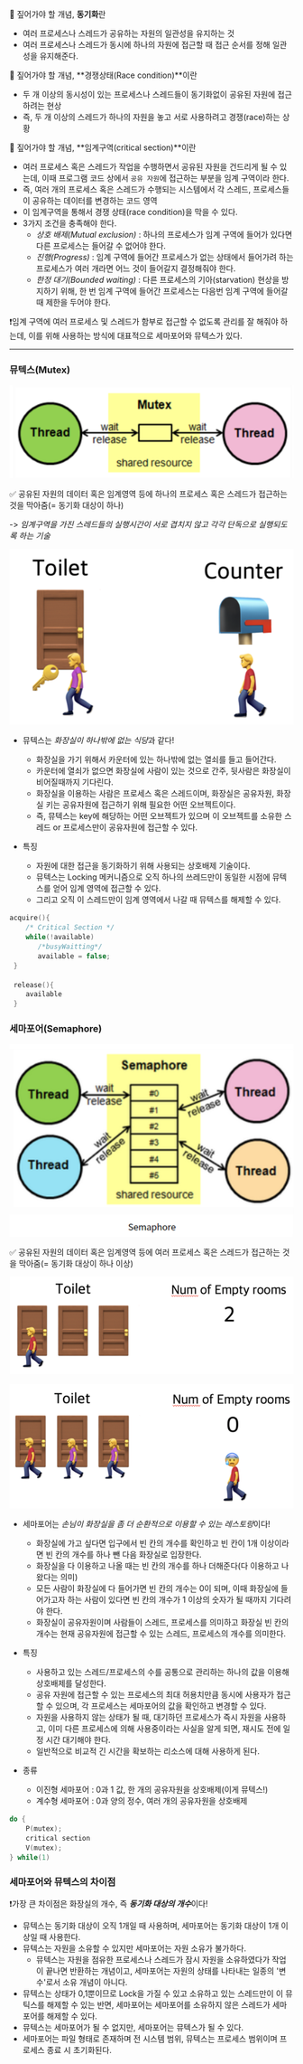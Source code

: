 🔅 짚어가야 할 개념, **동기화**란

- 여러 프로세스나 스레드가 공유하는 자원의 일관성을 유지하는 것
- 여러 프로세스나 스레드가 동시에 하나의 자원에 접근할 때 접근 순서를 정해 일관성을 유지해준다.



🔅 짚어가야 할 개념, **경쟁상태(Race condition)**이란

- 두 개 이상의 동시성이 있는 프로세스나 스레드들이 동기화없이 공유된 자원에 접근하려는 현상
- 즉, 두 개 이상의 스레드가 하나의 자원을 놓고 서로 사용하려고 경쟁(race)하는 상황



🔅 짚어가야 할 개념, **임계구역(critical section)**이란

- 여러 프로세스 혹은 스레드가 작업을 수행하면서 공유된 자원을 건드리게 될 수 있는데, 이때 프로그램 코드 상에서 `공유 자원`에 접근하는 부분을 임계 구역이라 한다.
- 즉, 여러 개의 프로세스 혹은 스레드가 수행되는 시스템에서 각 스레드, 프로세스들이 공유하는 데이터를 변경하는 코드 영역
- 이 임계구역을 통해서 경쟁 상태(race condition)을 막을 수 있다.
- 3가지 조건을 충족해야 한다.
  - *상호 배제(Mutual exclusion)* : 하나의 프로세스가 임계 구역에 들어가 있다면 다른 프로세스는 들어갈 수 없어야 한다.
  - *진행(Progress)* : 임계 구역에 들어간 프로세스가 없는 상태에서 들어가려 하는 프로세스가 여러 개라면 어느 것이 들어갈지 결정해줘야 한다.
  - *한정 대기(Bounded waiting)* : 다른 프로세스의 기아(starvation) 현상을 방지하기 위해, 한 번 임계 구역에 들어간 프로세스는 다음번 임계 구역에 들어갈 때 제한을 두어야 한다.



❗임계 구역에 여러 프로세스 및 스레드가 함부로 접근할 수 없도록 관리를 잘 해줘야 하는데, 이를 위해 사용하는 방식에 대표적으로 세마포어와 뮤텍스가 있다.



----



### 뮤텍스(Mutex)

![image-20230327155738949](./assets/image-20230327155738949.png)

✅ 공유된 자원의 데이터 혹은 임계영역 등에 하나의 프로세스 혹은 스레드가 접근하는 것을 막아줌(= 동기화 대상이 하나)

-> *임계구역을 가진 스레드들의 실행시간이 서로 겹치지 않고 각각 단독으로 실행되도록 하는 기술*

![image-20230327155829831](./assets/image-20230327155829831.png)

- 뮤텍스는 *화장실이 하나밖에 없는 식당*과 같다!
  - 화장실을 가기 위해서 카운터에 있는 하나밖에 없는 열쇠를 들고 들어간다.
  - 카운터에 열쇠가 없으면 화장실에 사람이 있는 것으로 간주, 뒷사람은 화장실이 비어질때까지 기다린다.
  - 화장실을 이용하는 사람은 프로세스 혹은 스레드이며, 화장실은 공유자원, 화장실 키는 공유자원에 접근하기 위해 필요한 어떤 오브젝트이다.
  - 즉, 뮤텍스는 key에 해당하는 어떤 오브젝트가 있으며 이 오브젝트를 소유한 스레드 or 프로세스만이 공유자원에 접근할 수 있다.

- 특징
  - 자원에 대한 접근을 동기화하기 위해 사용되는 상호배제 기술이다.
  - 뮤텍스는 Locking 메커니즘으로 오직 하나의 쓰레드만이 동일한 시점에 뮤텍스를 얻어 임계 영역에 접근할 수 있다.
  - 그리고 오직 이 스레드만이 임계 영역에서 나갈 때 뮤텍스를 해제할 수 있다.

```c
acquire(){
    /* Critical Section */
	while(!available)
       /*busyWaitting*/
       available = false;
 }
 
 release(){
	available
 }
```



### 세마포어(Semaphore)

![image-20230327160051690](./assets/image-20230327160051690.png)

✅ 공유된 자원의 데이터 혹은 임계영역 등에 여러 프로세스 혹은 스레드가 접근하는 것을 막아줌(= 동기화 대상이 하나 이상)



![image-20230327160448135](./assets/image-20230327160448135.png)

![image-20230327160456256](./assets/image-20230327160456256.png)

- 세마포어는 *손님이 화장실을 좀 더 순환적으로 이용할 수 있는 레스토랑*이다!
  - 화장실에 가고 싶다면 입구에서 빈 칸의 개수를 확인하고 빈 칸이 1개 이상이라면 빈 칸의 개수를 하나 뺀 다음 화장실로 입장한다.
  - 화장실을 다 이용하고 나올 때는 빈 칸의 개수를 하나 더해준다(다 이용하고 나왔다는 의미)
  - 모든 사람이 화장실에 다 들어가면 빈 칸의 개수는 0이 되며, 이때 화장실에 들어가고자 하는 사람이 있다면 빈 칸의 개수가 1 이상의 숫자가 될 때까지 기다려야 한다.
  - 화장실이 공유자원이며 사람들이 스레드, 프로세스를 의미하고 화장실 빈 칸의 개수는 현재 공유자원에 접근할 수 있는 스레드, 프로세스의 개수를 의미한다.

- 특징
  - 사용하고 있는 스레드/프로세스의 수를 공통으로 관리하는 하나의 값을 이용해 상호배제를 달성한다.
  - 공유 자원에 접근할 수 있는 프로세스의 최대 허용치만큼 동시에 사용자가 접근할 수 있으며, 각 프로세스는 세마포어의 값을 확인하고 변경할 수 있다.
  - 자원을 사용하지 않는 상태가 될 때, 대기하던 프로세스가 즉시 자원을 사용하고, 이미 다른 프로세스에 의해 사용중이라는 사실을 알게 되면, 재시도 전에 일정 시간 대기해야 한다.
  - 일반적으로 비교적 긴 시간을 확보하는 리소스에 대해 사용하게 된다.
- 종류
  - 이진형 세마포어 : 0과 1 값, 한 개의 공유자원을 상호배제(이게 뮤텍스!)
  - 계수형 세마포어 : 0과 양의 정수, 여러 개의 공유자원을 상호배제

```c
do {
    P(mutex);
    critical section
	V(mutex);
} while(1)
```





### 세마포어와 뮤텍스의 차이점

❗가장 큰 차이점은 화장실의 개수, 즉 ***동기화 대상의 개수***이다!

- 뮤텍스는 동기화 대상이 오직 1개일 때 사용하며, 세마포어는 동기화 대상이 1개 이상일 때 사용한다.
- 뮤텍스는 자원을 소유할 수 있지만 세마포어는 자원 소유가 불가하다.
  - 뮤텍스는 자원을 점유한 프로세스나 스레드가 잠시 자원을 소유하였다가 작업이 끝나면 반환하는 개념이고, 세마포어는 자원의 상태를 나타내는 일종의 '변수'로서 소유 개념이 아니다.
- 뮤텍스는 상태가 0,1뿐이므로 Lock을 가질 수 있고 소유하고 있는 스레드만이 이 뮤틱스를 해제할 수 있는 반면, 세마포어는 세마포어를 소유하지 않은 스레드가 세마포어를 해제할 수 있다.
- 뮤텍스는 세마포어가 될 수 없지만, 세마포어는 뮤텍스가 될 수 있다.
- 세마포어는 파일 형태로 존재하며 전 시스템 범위, 뮤텍스는 프로세스 범위이며 프로세스 종료 시 초기화된다.

